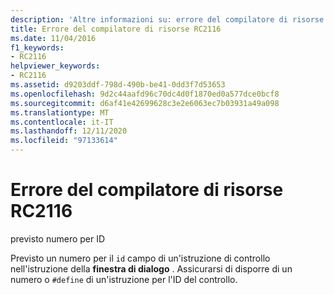 ```yaml
---
description: 'Altre informazioni su: errore del compilatore di risorse risorse RC2116'
title: Errore del compilatore di risorse RC2116
ms.date: 11/04/2016
f1_keywords:
- RC2116
helpviewer_keywords:
- RC2116
ms.assetid: d9203ddf-798d-490b-be41-0dd3f7d53653
ms.openlocfilehash: 9d2c44aafd96c70dc4d0f1870ed0a577dce0bcf8
ms.sourcegitcommit: d6af41e42699628c3e2e6063ec7b03931a49a098
ms.translationtype: MT
ms.contentlocale: it-IT
ms.lasthandoff: 12/11/2020
ms.locfileid: "97133614"
---
```

# <a name="resource-compiler-error-rc2116"></a>Errore del compilatore di risorse RC2116

previsto numero per ID

Previsto un numero per il `id` campo di un'istruzione di controllo nell'istruzione della **finestra di dialogo** . Assicurarsi di disporre di un numero o `#define` di un'istruzione per l'ID del controllo.
